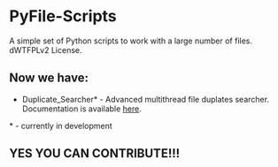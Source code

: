 # PyFile-Scripts
A simple set of Python scripts to work with a large number of files. dWTFPLv2 License.

## Now we have:
* Duplicate_Searcher* - Advanced multithread file duplates searcher. Documentation is available [here](docs/duplicate_searcher.md).

\* - currently in development

## YES YOU CAN CONTRIBUTE!!!


